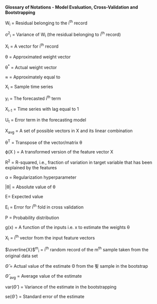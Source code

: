 ﻿**Glossary of Notations - Model Evaluation, Cross-Validation and Bootstrapping**

W<sub>i</sub> = Residual belonging to the i<sup>th</sup> record

σ<sup>2</sup><sub>i</sub> = Variance of W<sub>i</sub> (the residual belonging to i<sup>th</sup> record)

X<sub>i</sub> = A vector for i<sup>th</sup> record

θ = Approximated weight vector

θ<sup>\*</sup> = Actual weight vector

≈ = Approximately equal to

X<sub>i</sub> = Sample time series

y<sub>i</sub> = The forecasted i<sup>th</sup> term

X<sub>i-1</sub> = Time series with lag equal to 1

U<sub>t</sub> = Error term in the forecasting model

X<sub>avg</sub> = A set of possible vectors in X and its linear combination

θ<sup>T</sup> = Transpose of the vector/matrix θ

ϕ(X ) = A transformed version of the feature vector X

R<sup>2</sup> = R-squared, i.e., fraction of variation in target variable that has been explained by the features

α = Regularization hyperparameter

|θ| = Absolute value of θ

E= Expected value

E<sub>i</sub> = Error for  i<sup>th</sup> fold in cross validation

P = Probability distribution

g(x) = A function of the inputs i.e. x to estimate the weights θ

X<sub>i</sub> = i<sup>th</sup> vector from the input feature vectors

$\overline{X}$<sup>m</sup><sub>i</sub>  =  i<sup>th</sup> random record of the  m<sup>th</sup> sample taken from the original data set

$\hat{Θ}$ = Actual value of the estimate Θ from the 푖 sample in the bootstrap

$\hat{Θ}$ <sub>avg</sub> = Average value of the estimate

var($\hat{Θ}$ ) = Variance of the estimate in the bootstrapping

se($\hat{Θ}$ ) = Standard error of the estimate

